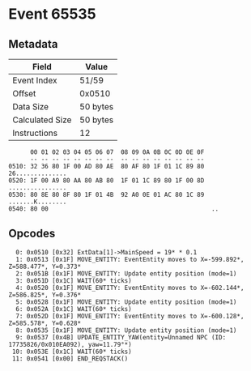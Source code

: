 # Event 65535

## Metadata

| Field           | Value    |
|-----------------|----------|
| Event Index     | 51/59    |
| Offset          | 0x0510   |
| Data Size       | 50 bytes |
| Calculated Size | 50 bytes |
| Instructions    | 12       |

```
      00 01 02 03 04 05 06 07  08 09 0A 0B 0C 0D 0E 0F
      -- -- -- -- -- -- -- --  -- -- -- -- -- -- -- --
0510: 32 36 80 1F 00 AD 80 AE  80 AF 80 1F 01 1C 89 80  26..............
0520: 1F 00 A9 80 AA 80 AB 80  1F 01 1C 89 80 1F 00 8D  ................
0530: 80 8E 80 8F 80 1F 01 4B  92 A0 0E 01 AC 80 1C 89  .......K........
0540: 80 00                                             ..              
```

## Opcodes

```
  0: 0x0510 [0x32] ExtData[1]->MainSpeed = 19* * 0.1
  1: 0x0513 [0x1F] MOVE_ENTITY: EventEntity moves to X=-599.892*, Z=588.477*, Y=0.373*
  2: 0x051B [0x1F] MOVE_ENTITY: Update entity position (mode=1)
  3: 0x051D [0x1C] WAIT(60* ticks)
  4: 0x0520 [0x1F] MOVE_ENTITY: EventEntity moves to X=-602.144*, Z=586.825*, Y=0.376*
  5: 0x0528 [0x1F] MOVE_ENTITY: Update entity position (mode=1)
  6: 0x052A [0x1C] WAIT(60* ticks)
  7: 0x052D [0x1F] MOVE_ENTITY: EventEntity moves to X=-600.128*, Z=585.578*, Y=0.628*
  8: 0x0535 [0x1F] MOVE_ENTITY: Update entity position (mode=1)
  9: 0x0537 [0x4B] UPDATE_ENTITY_YAW(entity=Unnamed NPC (ID: 17735826/0x010EA092), yaw=11.79°*)
 10: 0x053E [0x1C] WAIT(60* ticks)
 11: 0x0541 [0x00] END_REQSTACK()
```
